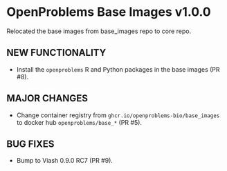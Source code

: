 # OpenProblems Base Images v1.0.0

Relocated the base images from base_images repo to core repo.

## NEW FUNCTIONALITY

* Install the `openproblems` R and Python packages in the base images (PR #8).

## MAJOR CHANGES

* Change container registry from `ghcr.io/openproblems-bio/base_images` to docker hub `openproblems/base_*` (PR #5).

## BUG FIXES

* Bump to Viash 0.9.0 RC7 (PR #9).